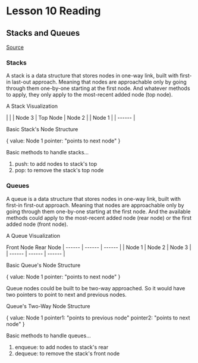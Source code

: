 # Lesson 10 Reading

## Stacks and Queues

[Source](https://codefellows.github.io/common_curriculum/data_structures_and_algorithms/Code_401/class-10/resources/stacks_and_queues.html)

### Stacks

A stack is a data structure that stores nodes in one-way link, built with first-in last-out approach. Meaning that nodes are approachable only by going through them one-by-one starting at the first node. And whatever methods to apply, they only apply to the most-recent added node (top node).

A Stack Visualization

|        |
| Node 3 | Top Node
| Node 2 |
| Node 1 |
| ------ |

Basic Stack's Node Structure

{
  value: Node 1
  pointer: "points to next node"
}

Basic methods to handle stacks...

1. push: to add nodes to stack's top
2. pop: to remove the stack's top node

### Queues

A queue is a data structure that stores nodes in one-way link, built with first-in first-out approach. Meaning that nodes are approachable only by going through them one-by-one starting at the first node. And the available methods could apply to the most-recent added node (rear node) or the first added node (front node).

A Queue Visualization

Front Node         Rear Node
| ------ | ------ | ------ |
| Node 1 | Node 2 | Node 3 |
| ------ | ------ | ------ |

Basic Queue's Node Structure

{
  value: Node 1
  pointer: "points to next node"
}

Queue nodes could be built to be two-way approached. So it would have two pointers to point to next and previous nodes.

Queue's Two-Way Node Structure

{
  value: Node 1
  pointer1: "points to previous node"
  pointer2: "points to next node"
}

Basic methods to handle queues...

1. enqueue: to add nodes to stack's rear
2. dequeue: to remove the stack's front node
